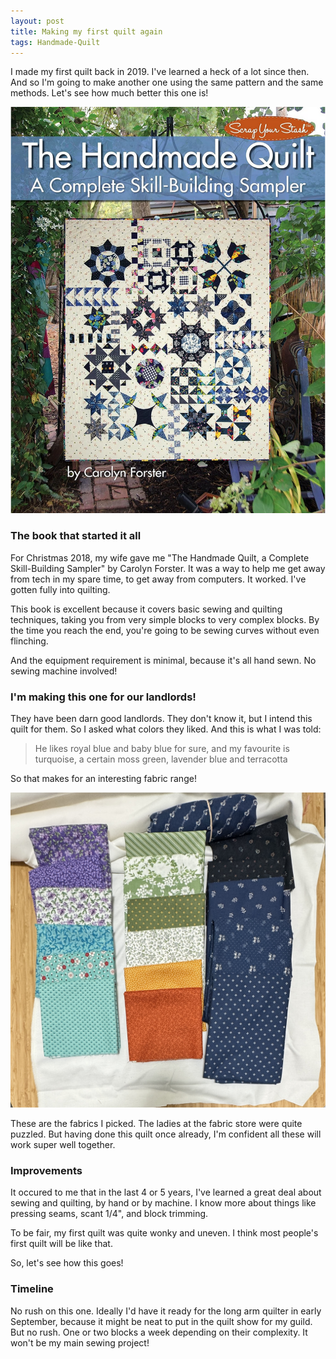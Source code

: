 ```yaml
---
layout: post
title: Making my first quilt again
tags: Handmade-Quilt
---
```

I made my first quilt back in 2019. I've learned a heck of a lot since then. And so I'm going to make another one using the same pattern and the same methods. Let's see how much better this one is!

<img src="/images/handmade-quilt-book-cover.png" alt="Book cover. The Handmade Quilt. A Complete Skill-Building Sampler. By Carolyn Forster. With a photo of the quilt, 21 different blocks.">

### The book that started it all
For Christmas 2018, my wife gave me "The Handmade Quilt, a Complete Skill-Building Sampler" by Carolyn Forster. It was a way to help me get away from tech in my spare time, to get away from computers. It worked. I've gotten fully into quilting.

This book is excellent because it covers basic sewing and quilting techniques, taking you from very simple blocks to very complex blocks. By the time you reach the end, you're going to be sewing curves without even flinching.

And the equipment requirement is minimal, because it's all hand sewn. No sewing machine involved!

### I'm making this one for our landlords!
They have been darn good landlords. They don't know it, but I intend this quilt for them. So I asked what colors they liked. And this is what I was told:

> He likes royal blue and baby blue for sure, and my favourite is turquoise, a certain moss green, lavender blue and terracotta

So that makes for an interesting fabric range!

<img src="/images/handmade-quilt-fabrics.jpg" alt="A bunch of different fabrics, mostly quarter yards, in blues, greens, lavenders, and oranges, all with different print patterns.">

These are the fabrics I picked. The ladies at the fabric store were quite puzzled. But having done this quilt once already, I'm confident all these will work super well together.

### Improvements
It occured to me that in the last 4 or 5 years, I've learned a great deal about sewing and quilting, by hand or by machine. I know more about things like pressing seams, scant 1/4", and block trimming.

To be fair, my first quilt was quite wonky and uneven. I think most people's first quilt will be like that. 

So, let's see how this goes!

### Timeline

No rush on this one. Ideally I'd have it ready for the long arm quilter in early September, because it might be neat to put in the quilt show for my guild. But no rush. One or two blocks a week depending on their complexity. It won't be my main sewing project!
